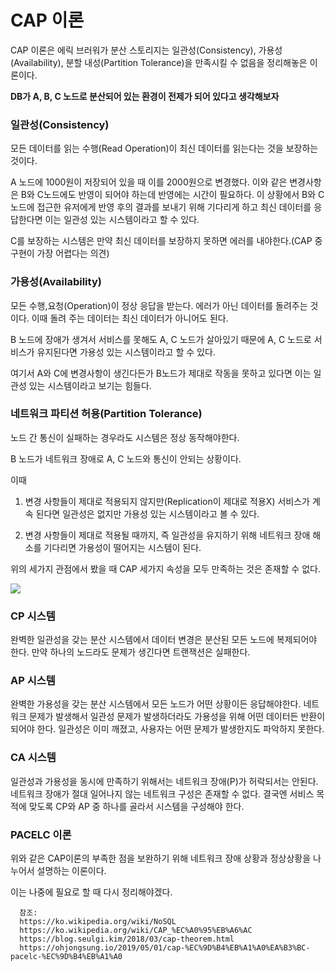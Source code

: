 # CAP 이론

CAP 이론은 에릭 브러워가 분산 스토리지는 일관성(Consistency), 가용성(Availability), 분할 내성(Partition Tolerance)을 만족시킬 수 없음을 정리해놓은 이론이다.

**DB가 A, B, C 노드로 분산되어 있는 환경이 전제가 되어 있다고 생각해보자**

### 일관성(Consistency)

모든 데이터를 읽는 수행(Read Operation)이 최신 데이터를 읽는다는 것을 보장하는 것이다.

A 노드에 1000원이 저장되어 있을 때 이를 2000원으로 변경했다.
이와 같은 변경사항은 B와 C노드에도 반영이 되어야 하는데 반영에는 시간이 필요하다. 이 상황에서 B와 C 노드에 접근한 유저에게 반영 후의 결과를 보내기 위해 기다리게 하고 최신 데이터를 응답한다면 이는 일관성 있는 시스템이라고 할 수 있다.

C를 보장하는 시스템은 만약 최신 데이터를 보장하지 못하면 에러를 내야한다.(CAP 중 구현이 가장 어렵다는 의견)

### 가용성(Availability)

모든 수행,요청(Operation)이 정상 응답을 받는다. 에러가 아닌 데이터를 돌려주는 것이다. 이때 돌려 주는 데이터는 최신 데이터가 아니어도 된다.

B 노드에 장애가 생겨서 서비스를 못해도 A, C 노드가 살아있기 때문에 A, C 노드로 서비스가 유지된다면 가용성 있는 시스템이라고 할 수 있다.

여기서 A와 C에 변경사항이 생긴다든가 B노드가 제대로 작동을 못하고 있다면 이는 일관성 있는 시스템이라고 보기는 힘들다.

### 네트워크 파티션 허용(Partition Tolerance)

노드 간 통신이 실패하는 경우라도 시스템은 정상 동작해야한다.

B 노드가 네트워크 장애로 A, C 노드와 통신이 안되는 상황이다.

이때

1. 변경 사항들이 제대로 적용되지 않지만(Replication이 제대로 적용X) 서비스가 계속 된다면 일관성은 없지만 가용성 있는 시스템이라고 볼 수 있다.

2. 변경 사항들이 제대로 적용될 때까지, 즉 일관성을 유지하기 위해 네트워크 장애 해소를 기다리면 가용성이 떨어지는 시스템이 된다.

위의 세가지 관점에서 봤을 때 CAP 세가지 속성을 모두 만족하는 것은 존재할 수 없다.

<img src="https://ohjongsung.io/resources/upload/truth-of-cap-theorem-diagram.png">

### CP 시스템

완벽한 일관성을 갖는 분산 시스템에서 데이터 변경은 분산된 모든 노드에 복제되어야 한다. 만약 하나의 노드라도 문제가 생긴다면 트랜잭션은 실패한다.

### AP 시스템

완벽한 가용성을 갖는 분산 시스템에서 모든 노드가 어떤 상황이든 응답해야한다. 네트워크 문제가 발생해서 일관성 문제가 발생하더라도 가용성을 위해 어떤 데이터든 반환이 되어야 한다. 일관성은 이미 깨졌고, 사용자는 어떤 문제가 발생한지도 파악하지 못한다.

### CA 시스템

일관성과 가용성을 동시에 만족하기 위해서는 네트워크 장애(P)가 허락되서는 안된다. 네트워크 장애가 절대 일어나지 않는 네트워크 구성은 존재할 수 없다. 결국엔 서비스 목적에 맞도록 CP와 AP 중 하나를 골라서 시스템을 구성해야 한다.

### PACELC 이론

위와 같은 CAP이론의 부족한 점을 보완하기 위해 네트워크 장애 상황과 정상상황을 나누어서 설명하는 이론이다.

이는 나중에 필요로 할 때 다시 정리해야겠다.

      참조:
      https://ko.wikipedia.org/wiki/NoSQL
      https://ko.wikipedia.org/wiki/CAP_%EC%A0%95%EB%A6%AC
      https://blog.seulgi.kim/2018/03/cap-theorem.html
      https://ohjongsung.io/2019/05/01/cap-%EC%9D%B4%EB%A1%A0%EA%B3%BC-pacelc-%EC%9D%B4%EB%A1%A0
